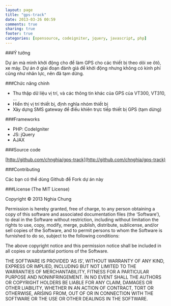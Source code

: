 ```yaml
---
layout: page
title: "gps-track"
date: 2013-03-26 00:59
comments: true
sharing: true
footer: true
categories: [opensource, codeigniter, jquery, javascript, php]
---
```


###Ý tưởng

Dự án mà mình khởi động cho để làm GPS cho các thiết bị theo dõi xe ôtô, xe máy.
Dự án ở giai đoạn đánh giá để khởi động nhưng không có kinh phí cũng như nhân lực,
nên đã tạm dừng.

###Chức năng chính

- Thu thập dữ liệu vị trí, và các thông tin khác của GPS của VT300, VT310, ...
- Hiển thị vị trí thiết bị, định nghĩa nhóm thiết bị
- Xây dựng SMS gateway để điều khiên trực tiếp thiết bị GPS (tạm dừng)

###Frameworks

- PHP: CodeIgniter
- JS: jQuery
- AJAX

###Source code

[http://github.com/chnghia/gps-track](http://github.com/chnghia/gps-track)

###Contributing

Các bạn có thể dùng Github để Fork dự án này


###License
(The MIT License)

Copyright © 2013 Nghia Chung

Permission is hereby granted, free of charge, to any person obtaining a copy of this software and associated documentation files (the ‘Software’), to deal in the Software without restriction, including without limitation the rights to use, copy, modify, merge, publish, distribute, sublicense, and/or sell copies of the Software, and to permit persons to whom the Software is furnished to do so, subject to the following conditions:

The above copyright notice and this permission notice shall be included in all copies or substantial portions of the Software.

THE SOFTWARE IS PROVIDED ‘AS IS’, WITHOUT WARRANTY OF ANY KIND, EXPRESS OR IMPLIED, INCLUDING BUT NOT LIMITED TO THE WARRANTIES OF MERCHANTABILITY, FITNESS FOR A PARTICULAR PURPOSE AND NONINFRINGEMENT. IN NO EVENT SHALL THE AUTHORS OR COPYRIGHT HOLDERS BE LIABLE FOR ANY CLAIM, DAMAGES OR OTHER LIABILITY, WHETHER IN AN ACTION OF CONTRACT, TORT OR OTHERWISE, ARISING FROM, OUT OF OR IN CONNECTION WITH THE SOFTWARE OR THE USE OR OTHER DEALINGS IN THE SOFTWARE.
